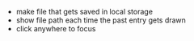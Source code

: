 - make file that gets saved in local storage
- show file path each time the past entry gets drawn
- click anywhere to focus
